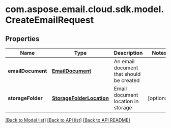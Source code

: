 
# com.aspose.email.cloud.sdk.model.CreateEmailRequest

## Properties
Name | Type | Description | Notes
------------ | ------------- | ------------- | -------------
**emailDocument** | [**EmailDocument**](EmailDocument.md) | An email document that should be created              | 
**storageFolder** | [**StorageFolderLocation**](StorageFolderLocation.md) | Email document location in storage              |  [optional]


[[Back to Model list]](README.md#documentation-for-models) [[Back to API list]](README.md#documentation-for-api-endpoints) [[Back to API README]](README.md)

